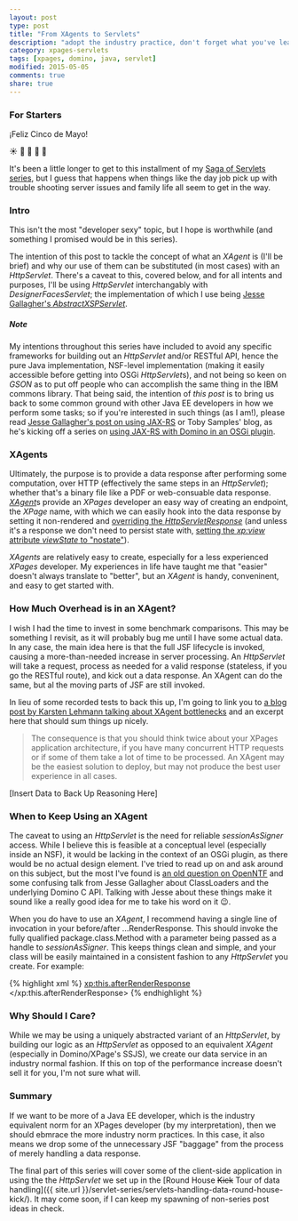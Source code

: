```yaml
---
layout: post
type: post
title: "From XAgents to Servlets"
description: "adopt the industry practice, don't forget what you've learned"
category: xpages-servlets
tags: [xpages, domino, java, servlet]
modified: 2015-05-05
comments: true
share: true
---
```


### For Starters
¡Feliz Cinco de Mayo!

:sunny: :tropical_drink: :confetti_ball: :beers: :tada:

It's been a little longer to get to this installment of my [Saga of Servlets series](//localhost:4000/servlet-series), but I guess that happens when things like the day job pick up with trouble shooting server issues and family life all seem to get in the way.

### Intro
This isn't the most "developer sexy" topic, but I hope is worthwhile (and something I promised would be in this series).

The intention of this post to tackle the concept of what an _XAgent_ is (I'll be brief) and why our use of them can be substituted (in most cases) with an _HttpServlet_. There's a caveat to this, covered below, and for all intents and purposes, I'll be using _HttpServlet_ interchangably with _DesignerFacesServlet_; the implementation of which I use being [Jesse Gallagher's _AbstractXSPServlet_](//github.com/jesse-gallagher/XPages-Scaffolding/blob/master/frostillicus.framework/frostillicus.framework.plugin/src/frostillicus/xsp/servlet/AbstractXSPServlet.java).

##### Note
My intentions throughout this series have included to avoid any specific frameworks for building out an _HttpServlet_ and/or RESTful API, hence the pure Java implementation, NSF-level implementation (making it easily accessible before getting into OSGi *HttpServlet*s), and not being so keen on _GSON_ as to put off people who can accomplish the same thing in the IBM commons library. That being said, the intention of _this post_ is to bring us back to some common ground with other Java EE developers in how we perform some tasks; so if you're interested in such things (as I am!), please read [Jesse Gallagher's post on using JAX-RS](//frostillic.us/blog/posts/87267DB72A55133F85257E380073495F) or Toby Samples' blog, as he's kicking off a series on [using JAX-RS with Domino in an OSGi plugin](//tobysamples.wordpress.com/2015/04/28/jax-rs-or-the-way-to-do-rest-in-domino-part-1/).

### XAgents
Ultimately, the purpose is to provide a data response after performing some computation, over HTTP (effectively the same steps in an _HttpServlet_); whether that's a binary file like <span data-toggle="tooltip" title="live generated">a PDF</span> or <span data-toggle="tooltip" title="like application/json">web-consuable data response</span>. [*XAgent*](//www.wissel.net/blog/d6plinks/shwl-7mgfbn)s provide an _XPages_ developer an easy way of creating an endpoint, the _XPage_ name, with which we can easily hook into the data response by setting it non-rendered and [overriding the _HttpServletResponse_](//www-10.lotus.com/ldd/ddwiki.nsf/dx/xpages-jsf-context-objects.htm) (and unless it's a response we don't need to persist state with, [setting the _xp:view_ attribute _viewState_ to "nostate"](//tobysamples.wordpress.com/2014/12/11/no-state-no-problem/)). 

_XAgents_ are relatively easy to create, especially for a less experienced _XPages_ developer. My experiences in life have taught me that "easier" doesn't always translate to "better", but an _XAgent_ is handy, conveninent, and easy to get started with.

### How Much Overhead is in an XAgent?
I wish I had the time to invest in some benchmark comparisons. This may be something I revisit, as it will probably bug me until I have some actual data. In any case, the main idea here is that the full JSF lifecycle is invoked, causing a more-than-needed increase in server processing. An _HttpServlet_ will take a request, process as needed for a valid response (stateless, if you go the RESTful route), and kick out a data response. An XAgent can do the same, but al the moving parts of JSF are still invoked.

In lieu of some recorded tests to back this up, I'm going to link you to [a blog post by Karsten Lehmann talking about XAgent bottlenecks](//www.mindoo.com/web/blog.nsf/dx/17.07.2011101855KLEBRW.htm?opendocument&comments#anc1) and an excerpt here that should sum things up nicely.

> The consequence is that you should think twice about your XPages application architecture, if you have many concurrent HTTP requests or if some of them take a lot of time to be processed. An XAgent may be the easiest solution to deploy, but may not produce the best user experience in all cases. 

<span data-toggle="tooltip" title="no seriously, I'll come back to it!">[Insert Data to Back Up Reasoning Here]</span>

### When to Keep Using an XAgent
The caveat to using an _HttpServlet_ is the need for reliable _sessionAsSigner_ access. While I believe this is feasible at a conceptual level (especially inside an NSF), it would be lacking in the context of an OSGi plugin, as there would be no actual design element. I've tried to read up on and ask around on this subject, but the most I've found is [an old question on OpenNTF](//www.openntf.org/main.nsf/project.xsp?r=project/XPages%20Extension%20Library/discussions/138D40A90CF008BD862579A50040ABFA) and some confusing talk from Jesse Gallagher about ClassLoaders and the underlying Domino C API. Talking with Jesse about these things make it sound like a really good idea for me to take his word on it :wink:.

When you do have to use an _XAgent_, I recommend having a single line of invocation in your before/after ...RenderResponse. This should invoke the fully qualified package.class.Method with a parameter being passed as a handle to _sessionAsSigner_. This keeps things clean and simple, and your class will be easily maintained in a consistent fashion to any _HttpServlet_ you create. For example:

{% highlight xml %}
<xp:this.afterRenderResponse>
	<![CDATA[#{javascript:com.eric.test.DataProvider.GetAllDataAsJson(sessionAsSigner);}]]>
</xp:this.afterRenderResponse>
{% endhighlight %}

### Why Should I Care?
While we may be using a uniquely abstracted variant of an _HttpServlet_, by building our logic as an _HttpServlet_ as opposed to an equivalent _XAgent_ (especially in Domino/XPage's SSJS), we create our data service in an industry normal fashion. If this on top of the performance increase doesn't sell it for you, I'm not sure what will.

### Summary
If we want to be more of a Java EE developer, which is the industry equivalent norm for an XPages developer (by my interpretation), then we should ebmrace the more industry norm practices. In this case, it also means we drop some of the unnecessary JSF "baggage" from the process of merely handling a data response.

The final part of this series will cover some of the client-side application in using the the _HttpServlet_ we set up in the [Round House <s>Kick</s> Tour of data handling]({{ site.url }}/servlet-series/servlets-handling-data-round-house-kick/). It may come soon, if I can keep my spawning of non-series post ideas in check.